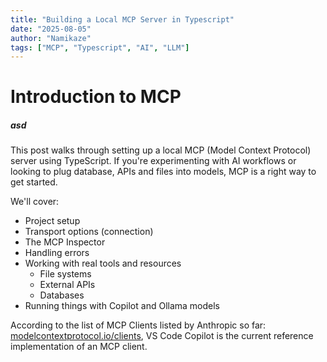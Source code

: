 ```yaml
---
title: "Building a Local MCP Server in Typescript"
date: "2025-08-05"
author: "Namikaze"
tags: ["MCP", "Typescript", "AI", "LLM"]
---
```


# Introduction to MCP
##### asd
This post walks through setting up a local MCP (Model Context Protocol) server using TypeScript. If you're experimenting with AI workflows or looking to plug database, APIs and files into models, MCP is a right way to get started.

We'll cover:
- Project setup
- Transport options (connection)
- The MCP Inspector
- Handling errors
- Working with real tools and resources
  - File systems
  - External APIs
  - Databases
- Running things with Copilot and Ollama models

According to the list of MCP Clients listed by Anthropic so far: [modelcontextprotocol.io/clients](https://modelcontextprotocol.io/clients), VS Code Copilot is the current reference implementation of an MCP client. 